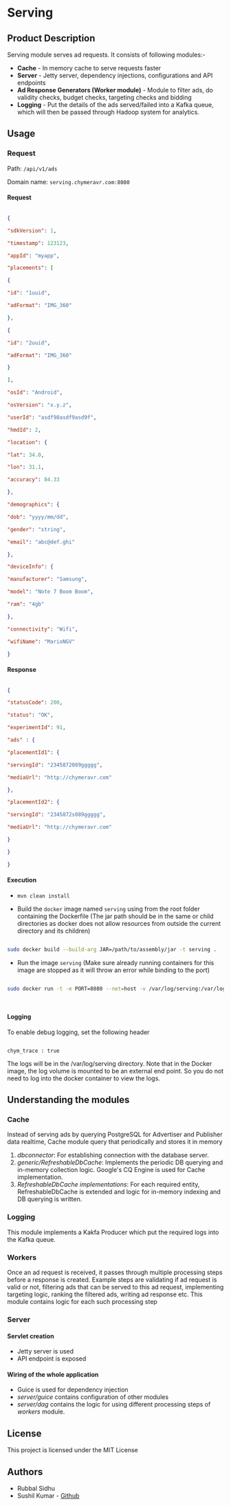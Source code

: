 
# Serving
## Product Description
Serving module serves ad requests. It consists of following modules:-
* **Cache** - In memory cache to serve requests faster
* **Server** - Jetty server, dependency injections, configurations and API endpoints
* **Ad Response Generators (Worker module)** - Module to filter ads, do validity checks, budget checks, targeting checks and bidding
* **Logging** - Put the details of the ads served/failed into a Kafka queue, which will then be passed through Hadoop system for analytics.
  
## Usage

### Request

Path: `/api/v1/ads`

Domain name: `serving.chymeravr.com:8080`

  

#### Request

```json

{

"sdkVersion": 1,

"timestamp": 123123,

"appId": "myapp",

"placements": [

{

"id": "1uuid",

"adFormat": "IMG_360"

},

{

"id": "2uuid",

"adFormat": "IMG_360"

}

],

"osId": "Android",

"osVersion": "x.y.z",

"userId": "asdf98asdf9asd9f",

"hmdId": 2,

"location": {

"lat": 34.0,

"lon": 31.1,

"accuracy": 84.33

},

"demographics": {

"dob": "yyyy/mm/dd",

"gender": "string",

"email": "abc@def.ghi"

},

"deviceInfo": {

"manufacturer": "Samsung",

"model": "Note 7 Boom Boom",

"ram": "4gb"

},

"connectivity": "Wifi",

"wifiName": "MarioNGV"

}

```

#### Response

```json

{

"statusCode": 200,

"status": "OK",

"experimentId": 91,

"ads" : {

"placementId1": {

"servingId": "2345872089ggggg",

"mediaUrl": "http://chymeravr.com"

},

"placementId2": {

"servingId": "2345872s089ggggg",

"mediaUrl": "http://chymeravr.com"

}

}

}

```  
#### Execution

*  `mvn clean install`

* Build the `docker` image named `serving` using from the root folder containing the Dockerfile (The jar path should be in the same or child directories as docker does not allow resources from outside the current directory and its children)

```bash

sudo docker build --build-arg JAR=/path/to/assembly/jar -t serving .

```

* Run the image `serving` (Make sure already running containers for this image are stopped as it will throw an error while binding to the port)

```bash

sudo docker run -t -e PORT=8080 --net=host -v /var/log/serving:/var/log/serving serving

  

```

  

#### Logging

To enable debug logging, set the following header

```

chym_trace : true

```

The logs will be in the /var/log/serving directory. Note that in the Docker image, the log volume is mounted to be an external end point. So you do not need to log into the docker container to view the logs.

## Understanding the modules
### Cache
Instead of serving ads by querying PostgreSQL for Advertiser and Publisher data realtime, Cache module query that periodically and stores it in memory
1. *dbconnector*: For establishing connection with the database server.
2. *generic/RefreshableDbCache*:  Implements the periodic DB querying and in-memory collection logic. Google's CQ Engine is used for Cache implementation.
3. *RefreshableDbCache implementations*: For each required entity, RefreshableDbCache is extended and logic for in-memory indexing and DB querying is written.

### Logging
This module implements a Kakfa Producer which put the required logs into the Kafka queue.

### Workers
Once an ad request is received, it passes through multiple processing steps before a response is created. Example steps are validating if ad request is valid or not, filtering ads that can be served to this ad request, implementing targeting logic, ranking the filtered ads, writing ad response etc.
This module contains logic for each such processing step

### Server
#### Servlet creation
* Jetty server is used
* API endpoint is exposed
#### Wiring of the whole application
* Guice is used for dependency injection
* *server/guice* contains configuration of other modules
* *server/dag* contains the logic for using different processing steps of *workers* module.

## License
This project is licensed under the MIT License

## Authors
* Rubbal Sidhu
* Sushil Kumar - [Github](https://github.com/sushilmiitb)
